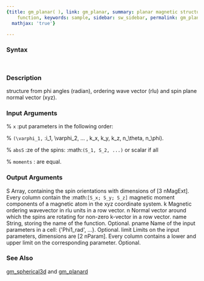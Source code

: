```yaml
---
{title: gm_planar( ), link: gm_planar, summary: planar magnetic structure constraint
    function, keywords: sample, sidebar: sw_sidebar, permalink: gm_planar.html, folder: swfiles,
  mathjax: 'true'}

---
```


### Syntax

` `

### Description

structure from phi angles (radian), ordering wave vector (rlu) and spin
plane normal vector (xyz).
 

### Input Arguments

% `x`
:put parameters in the following order: 

% `(\varphi_1,`
:i_1, \varphi_2, ... , k_x, k_y, k_z, n_\theta, n_\phi).

% `absS`
:ze of the spins: :math:`(S_1, S_2, ...)` or scalar if all

% `moments`
: are equal.

### Output Arguments

S     Array, containing the spin orientations with dimensions of [3 nMagExt].
 Every column contain the :math:`[S_x; S_y; S_z]` magnetic moment components of
 a magnetic atom in the xyz coordinate system.
k     Magnetic ordering wavevector in rlu units in a row vector.
n     Normal vector around which the spins are rotating for non-zero
 k-vector in a row vector.
name  String, storing the name of the function. Optional.
pname Name of the input parameters in a cell: {'Phi1_rad', ...}.
 Optional.
limit Limits on the input parameters, dimensions are [2 nParam]. Every
 column contains a lower and upper limit on the corresponding
 parameter. Optional.

### See Also

[gm_spherical3d](gm_spherical3d.html) and [gm_planard](gm_planard.html)

